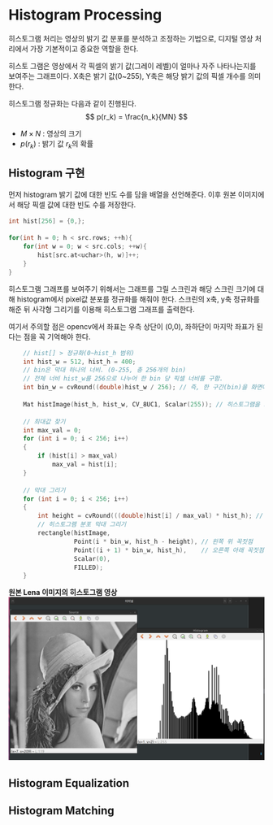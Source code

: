 # Histogram Processing
히스토그램 처리는 영상의 밝기 값 분포를 분석하고 조정하는 기법으로, 
디지털 영상 처리에서 가장 기본적이고 중요한 역할을 한다.

히스토 그램은 영상에서 각 픽셀의 밝기 값(그레이 레벨)이 얼마나 자주 나타나는지를 보여주는
그래프이다. X축은 밝기 값(0~255), Y축은 해당 밝기 값의 픽셀 개수를 의미한다.

히스토그램 정규화는 다음과 같이 진행된다.
$$
p(r_k) = \frac{n_k}{MN}
$$
 - $M \times N$ : 영상의 크기
 - $p(r_k)$ : 밝기 값 $r_k$의 확률


## Histogram 구현
먼저 histogram 밝기 값에 대한 빈도 수를 담을 배열을 선언해준다. 
이후 원본 이미지에서 해당 픽셀 값에 대한 빈도 수를 저장한다.
```cpp
int hist[256] = {0,};

for(int h = 0; h < src.rows; ++h){
    for(int w = 0; w < src.cols; ++w){
        hist[src.at<uchar>(h, w)]++;
    }
}
```
히스토그램 그래프를 보여주기 위해서는 그래프를 그릴 스크린과
해당 스크린 크기에 대해  histogram에서 pixel값 분포를 정규화를 해줘야 한다.
스크린의 x축, y축 정규화를 해준 뒤 사각형 그리기를 이용해 히스토그램 그래프를 출력한다.

여기서 주의할 점은 
opencv에서 좌표는 우측 상단이 (0,0), 좌하단이 마지막 좌표가 된다는 점을 꼭 기억해야 한다.

```cpp
    // hist[] > 정규화(0~hist_h 범위)
    int hist_w = 512, hist_h = 400;
    // bin은 막대 하나의 너비. (0-255, 총 256개의 bin)
    // 전체 너비 hist_w를 256으로 나누어 한 bin 당 픽셀 너비를 구함.
    int bin_w = cvRound((double)hist_w / 256); // 즉, 한 구간(bin)을 화면에 몇 픽셀로 그릴지 결정

    Mat histImage(hist_h, hist_w, CV_8UC1, Scalar(255)); // 히스토그램을 그릴 스크린(흰색 스크린)

    // 최대값 찾기
    int max_val = 0;
    for (int i = 0; i < 256; i++)
    {
        if (hist[i] > max_val)
            max_val = hist[i];
    }

    // 막대 그리기
    for (int i = 0; i < 256; i++)
    {
        int height = cvRound(((double)hist[i] / max_val) * hist_h); // 히스토그램 높이 정규화(0~hist_h)
        // 히스토그램 분포 막대 그리기
        rectangle(histImage,
                  Point(i * bin_w, hist_h - height), // 왼쪽 위 꼭짓점
                  Point((i + 1) * bin_w, hist_h),    // 오른쪽 아래 꼭짓점
                  Scalar(0),
                  FILLED);
    }
```
**원본 Lena 이미지의 히스토그램 영상**
![alt text](image.png)

## Histogram Equalization

## Histogram Matching

